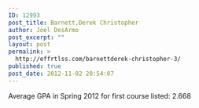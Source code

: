 ```yaml
---
ID: 12993
post_title: Barnett,Derek Christopher
author: Joel DesArmo
post_excerpt: ""
layout: post
permalink: >
  http://effrtlss.com/barnettderek-christopher-3/
published: true
post_date: 2012-11-02 20:54:07
---
```

<p>Average GPA in Spring 2012 for first course listed: 2.668</p>